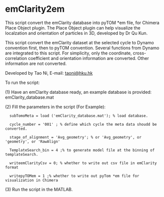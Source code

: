 # emClarity2em

This script convert the emClarity database into pyTOM *em file, for Chimera Place Object plugin. 
The Place Object plugin can help visualize the localzation and orientation of particles in 3D, developed by Dr Qu Kun.

This script convert the emClarity dataset at the selected cycle to Dynamo convention first, then to pyTOM convention. Several functions from Dynamo are integrated to this script. For simplicity, only the
coordinate, cross-correlation coefficient and orientation information are converted. Other information are not converted.

Developed by Tao Ni, E-mail: taoni@hku.hk

To run the script:

(1) Have an emClarity database ready, an example database is provided: emClarity_database.mat

(2) Fill the parameters in the script (For Example):

      subTomoMeta = load ('emClarity_database.mat'); % load database.
      
      cycle_number = '001' ; % define which cycle the meta data shoudd be converted.
      
      stage_of_alignment = 'Avg_geometry'; % or 'Avg_geometry', or 'geometry', or 'RawAlign'
      
      TemplateSearch_bin = 4 ;% to generate model file at the binning of templateSearch.
      
      writeemClarityCsv = 0; % whether to write out csv file in emClarity format
      
      writepyTOMem = 1 ;% whether to write out pyTom *em file for visualization in Chimera
      
(3) Run the script in the MATLAB.
